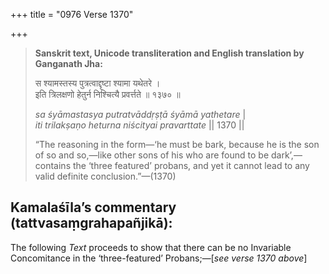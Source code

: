 +++
title = "0976 Verse 1370"

+++
> **Sanskrit text, Unicode transliteration and English translation by Ganganath Jha:** 
>
> स श्यामस्तस्य पुत्रत्वाद्दृष्टा श्यामा यथेतरे ।  
> इति त्रिलक्षणो हेतुर्न निश्चित्यै प्रवर्त्तते ॥ १३७० ॥ 
>
> *sa śyāmastasya putratvāddṛṣṭā śyāmā yathetare* \|  
> *iti trilakṣaṇo heturna niścityai pravarttate* \|\| 1370 \|\| 
>
> “The reasoning in the form—‘he must be bark, because he is the son of so and so,—like other sons of his who are found to be dark’,—contains the ‘three featured’ probans, and yet it cannot lead to any valid definite conclusion.”—(1370)



## Kamalaśīla’s commentary (tattvasaṃgrahapañjikā):

The following *Text* proceeds to show that there can be no Invariable Concomitance in the ‘three-featured’ Probans;—[*see verse 1370 above*]


